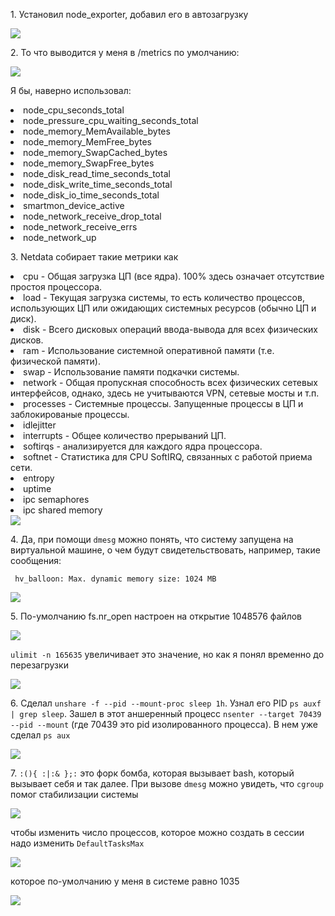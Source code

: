 <p>1. Установил node_exporter, добавил его в автозагрузку</p>
<img src="../03-sysadmin-04-os/img/1_1q.JPG">
<p>2. То что выводится у меня в /metrics по умолчанию:</p> 
<p><img src="../03-sysadmin-04-os/img/1_2q.JPG"></p>
<p>Я бы, наверно использовал: </p>
<li>node_cpu_seconds_total</li>
<li>node_pressure_cpu_waiting_seconds_total</li>
<li>node_memory_MemAvailable_bytes</li>
<li>node_memory_MemFree_bytes</li>
<li>node_memory_SwapCached_bytes</li>
<li>node_memory_SwapFree_bytes</li>
<li>node_disk_read_time_seconds_total</li>
<li>node_disk_write_time_seconds_total</li>
<li>node_disk_io_time_seconds_total</li>
<li>smartmon_device_active</li>
<li>node_network_receive_drop_total</li>
<li>node_network_receive_errs</li>
<li>node_network_up</li>

<p>3. Netdata собирает такие метрики как     
    <li>cpu - Общая загрузка ЦП (все ядра). 100% здесь означает отсутствие простоя процессора.</li>
    <li>load - Текущая загрузка системы, то есть количество процессов, использующих ЦП или ожидающих системных ресурсов (обычно ЦП и диск).</li>
    <li>disk - Всего дисковых операций ввода-вывода для всех физических дисков.</li>
    <li>ram - Использование системной оперативной памяти (т.е. физической памяти).</li>
    <li>swap - Использование памяти подкачки системы.</li>
    <li>network - Общая пропускная способность всех физических сетевых интерфейсов, однако, здесь не учитываются VPN, сетевые мосты и т.п.</li>
    <li>processes - Системные процессы. Запущенные процессы в ЦП и заблокированые процессы.</li>
    <li>idlejitter</li>
    <li>interrupts - Общее количество прерываний ЦП.</li>
    <li>softirqs - анализируется для каждого ядра процессора.</li>
    <li>softnet - Статистика для CPU SoftIRQ, связанных с работой приема сети.</li>
    <li>entropy</li>
    <li>uptime</li>
    <li>ipc semaphores</li>
    <li>ipc shared memory</li>
<img src="../03-sysadmin-04-os/img/3q.JPG">
</p>
<p>4. Да, при помощи <code>dmesg</code> можно понять, что систему запущена на виртуальной машине, о чем будут свидетельствовать, например, такие сообщения: 
<p><code> hv_balloon: Max. dynamic memory size: 1024 MB</code></p>
<img src="../03-sysadmin-04-os/img/4q.JPG"></p>
<p>5. По-умолчанию fs.nr_open настроен на открытие 1048576 файлов</p>
<img src="../03-sysadmin-04-os/img/5q.JPG">
<p><code>ulimit -n 165635</code> увеличивает это значение, но как я понял временно до перезагрузки</p>
<img src="../03-sysadmin-04-os/img/5_1q.JPG">
<p>6. Сделал <code>unshare -f --pid --mount-proc sleep 1h</code>. Узнал его PID <code>ps auxf | grep sleep</code>. Зашел в этот аншеренный процесс <code>nsenter --target 70439 --pid --mount</code> (где 70439 это pid изолированного процесса). В нем уже сделал <code>ps aux</code></p>
<p><img src="../03-sysadmin-04-os/img/6q.JPG"></p>
<p>7. <code>:(){ :|:&amp; };:</code> это форк бомба, которая вызывает bash, который вызывает себя и так далее. При вызове <code>dmesg</code> можно увидеть, что <code>cgroup</code> помог стабилизации системы</p>
<img src="../03-sysadmin-04-os/img/7q.JPG"">
<p> чтобы изменить число процессов, которое можно создать в сессии надо изменить <code>DefaultTasksMax</code></p>
<p><img src="../03-sysadmin-04-os/img/7_1q.JPG"></p>
<p>которое по-умолчанию у меня в системе равно 1035</p>
<img src="../03-sysadmin-04-os/img/7_2q.JPG">
